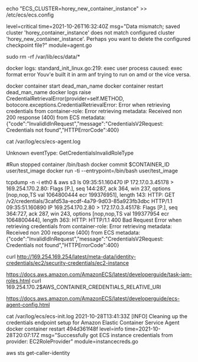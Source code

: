 


echo "ECS_CLUSTER=horey_new_container_instance" >> /etc/ecs/ecs.config

level=critical time=2021-10-26T16:32:40Z msg="Data mismatch; saved cluster 'horey_container_instance' does not match configured cluster 'horey_new_container_instance'. Perhaps you want to delete the configured checkpoint file?" module=agent.go

sudo rm -rf /var/lib/ecs/data/*


docker logs:
standard_init_linux.go:219: exec user process caused: exec format error
Youv'e built it in arm anf trying to run on amd or the vice versa.


docker container start dead_man_name
docker container restart dead_man_name
docker logs 
    raise CredentialRetrievalError(provider=self.METHOD,
botocore.exceptions.CredentialRetrievalError: Error when retrieving credentials from container-role: Error retrieving metadata: Received non 200 response (400) from ECS metadata: {"code":"InvalidIdInRequest","message":"CredentialsV2Request: Credentials not found","HTTPErrorCode":400}

cat /var/log/ecs/ecs-agent.log

Unknown eventType: GetCredentialsInvalidRoleType


#Run stopped container /bin/bash
docker commit $CONTAINER_ID user/test_image
docker run -ti --entrypoint=/bin/bash user/test_image


tcpdump -n -i eth0  &
aws s3 ls
09:35:51.160470 IP 172.17.0.3.45178 > 169.254.170.2.80: Flags [P.], seq 144:287, ack 364, win 237, options [nop,nop,TS val 1064800444 ecr 199376951], length 143: HTTP: GET /v2/credentials/3cafd53a-ecdf-4a79-9d03-85a923fb3dbc HTTP/1.1
09:35:51.160890 IP 169.254.170.2.80 > 172.17.0.3.45178: Flags [P.], seq 364:727, ack 287, win 243, options [nop,nop,TS val 199377954 ecr 1064800444], length 363: HTTP: HTTP/1.1 400 Bad Request
Error when retrieving credentials from container-role: Error retrieving metadata: Received non 200 response (400) from ECS metadata: {"code":"InvalidIdInRequest","message":"CredentialsV2Request: Credentials not found","HTTPErrorCode":400}



curl http://169.254.169.254/latest/meta-data/identity-credentials/ec2/security-credentials/ec2-instance

https://docs.aws.amazon.com/AmazonECS/latest/developerguide/task-iam-roles.html
curl 169.254.170.2$AWS_CONTAINER_CREDENTIALS_RELATIVE_URI

https://docs.aws.amazon.com/AmazonECS/latest/developerguide/ecs-agent-config.html

cat /var/log/ecs/ecs-init.log
2021-10-28T13:41:33Z [INFO] Cleaning up the credentials endpoint setup for Amazon Elastic Container Service Agent
docker container restart 494d361f48f
level=info time=2021-10-28T20:07:17Z msg="Successfully got ECS instance credentials from provider: EC2RoleProvider" module=instancecreds.go



aws sts get-caller-identity
